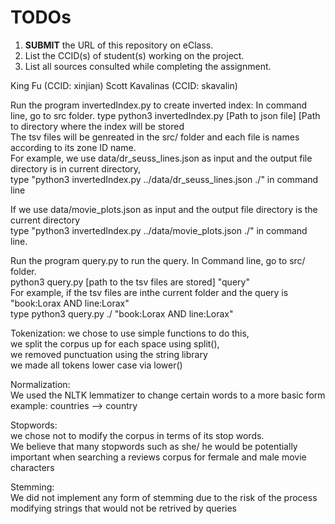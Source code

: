 # TODOs

1. **SUBMIT** the URL of this repository on eClass. 
2. List the CCID(s) of student(s) working on the project.
3. List all sources consulted while completing the assignment.

King Fu (CCID: xinjian) Scott Kavalinas (CCID:  skavalin)

Run the program invertedIndex.py to create inverted index: In command line, go to src folder.
type python3 invertedIndex.py [Path to json file] [Path to directory where the index will be stored</br>
The tsv files will be genreated in the src/ folder and each file is names according to its zone ID name.</br>
For example, we use data/dr_seuss_lines.json as input and the output file directory is in current directory,</br>
type "python3 invertedIndex.py ../data/dr_seuss_lines.json ./" in command line

If we use data/movie_plots.json as input and the output file directory is the current directory</br>
type "python3 invertedIndex.py ../data/movie_plots.json ./" in command line.

Run the program query.py to run the query. In Command line, go to src/ folder.</br>
python3 query.py [path to the tsv files are stored] "query"</br>
For example, if the tsv files are inthe current folder and the query is "book:Lorax AND line:Lorax"</br>
type python3 query.py ./ "book:Lorax AND line:Lorax"

Tokenization: 
we chose to use simple functions to do this,</br>
we split the corpus up for each space using split(),</br>
we removed punctuation using the string library</br>
we made all tokens lower case via lower()

Normalization:</br>
We used the NLTK lemmatizer to change certain words to a more basic form</br>
example: countries --> country

Stopwords:</br>
we chose not to modify the corpus in terms of its stop words.</br>
We believe that many stopwords such as she/ he would be potentially important when searching a reviews corpus for fermale and male movie characters

Stemming:</br>
We did not implement any form of stemming due to the risk of the process modifying strings that would not be retrived by queries